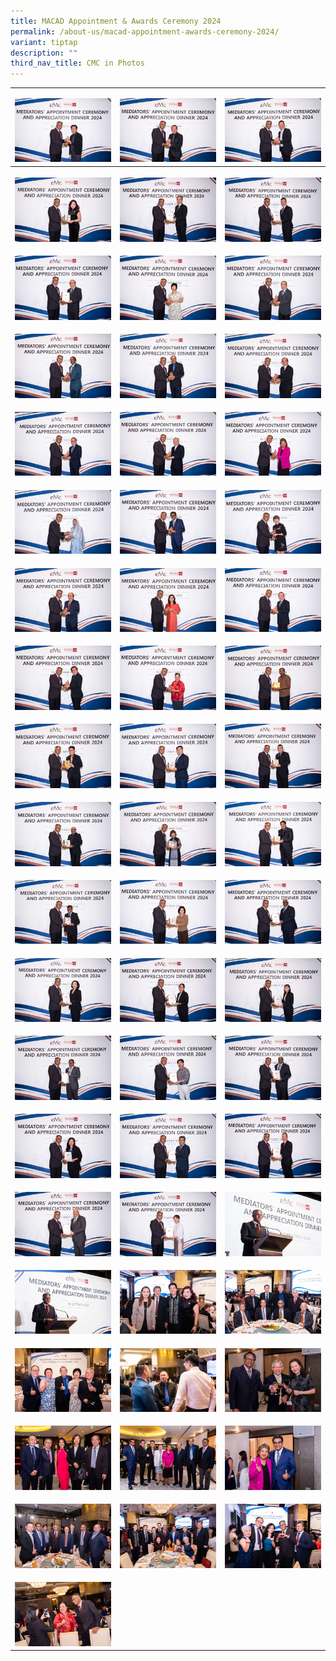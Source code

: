 ```yaml
---
title: MACAD Appointment & Awards Ceremony 2024
permalink: /about-us/macad-appointment-awards-ceremony-2024/
variant: tiptap
description: ""
third_nav_title: CMC in Photos
---
```

<p></p>
<table style="minWidth: 75px">
<colgroup>
<col>
<col>
<col>
</colgroup>
<tbody>
<tr>
<td rowspan="1" colspan="1">
<p></p>
<div class="isomer-image-wrapper">
<img style="width: 100%" height="auto" width="100%" alt="" src="/images/MACAD 2024/101624_CMC_Mediators_Appointment_Ceremoney_Dinner_2024_254.jpg">
</div>
</td>
<td rowspan="1" colspan="1">
<p></p>
<div class="isomer-image-wrapper">
<img style="width: 100%" height="auto" width="100%" alt="" src="/images/MACAD 2024/101624_CMC_Mediators_Appointment_Ceremoney_Dinner_2024_248.jpg">
</div>
</td>
<td rowspan="1" colspan="1">
<p></p>
<div class="isomer-image-wrapper">
<img style="width: 100%" height="auto" width="100%" alt="" src="/images/MACAD 2024/101624_CMC_Mediators_Appointment_Ceremoney_Dinner_2024_241.jpg">
</div>
</td>
</tr>
<tr>
<th rowspan="1" colspan="1">
<p></p>
<div class="isomer-image-wrapper">
<img style="width: 100%" height="auto" width="100%" alt="" src="/images/MACAD 2024/101624_CMC_Mediators_Appointment_Ceremoney_Dinner_2024_235.jpg">
</div>
</th>
<th rowspan="1" colspan="1">
<p></p>
<div class="isomer-image-wrapper">
<img style="width: 100%" height="auto" width="100%" alt="" src="/images/MACAD 2024/101624_CMC_Mediators_Appointment_Ceremoney_Dinner_2024_226.jpg">
</div>
</th>
<th rowspan="1" colspan="1">
<p></p>
<div class="isomer-image-wrapper">
<img style="width: 100%" height="auto" width="100%" alt="" src="/images/MACAD 2024/101624_CMC_Mediators_Appointment_Ceremoney_Dinner_2024_223.jpg">
</div>
</th>
</tr>
<tr>
<td rowspan="1" colspan="1">
<p></p>
<div class="isomer-image-wrapper">
<img style="width: 100%" height="auto" width="100%" alt="" src="/images/MACAD 2024/101624_CMC_Mediators_Appointment_Ceremoney_Dinner_2024_216.jpg">
</div>
</td>
<td rowspan="1" colspan="1">
<p></p>
<div class="isomer-image-wrapper">
<img style="width: 100%" height="auto" width="100%" alt="" src="/images/MACAD 2024/101624_CMC_Mediators_Appointment_Ceremoney_Dinner_2024_257.jpg">
</div>
</td>
<td rowspan="1" colspan="1">
<p></p>
<div class="isomer-image-wrapper">
<img style="width: 100%" height="auto" width="100%" alt="" src="/images/MACAD 2024/101624_CMC_Mediators_Appointment_Ceremoney_Dinner_2024_256.jpg">
</div>
</td>
</tr>
<tr>
<td rowspan="1" colspan="1">
<p></p>
<div class="isomer-image-wrapper">
<img style="width: 100%" height="auto" width="100%" alt="" src="/images/MACAD 2024/101624_CMC_Mediators_Appointment_Ceremoney_Dinner_2024_255.jpg">
</div>
</td>
<td rowspan="1" colspan="1">
<p></p>
<div class="isomer-image-wrapper">
<img style="width: 100%" height="auto" width="100%" alt="" src="/images/MACAD 2024/101624_CMC_Mediators_Appointment_Ceremoney_Dinner_2024_253.jpg">
</div>
</td>
<td rowspan="1" colspan="1">
<p></p>
<div class="isomer-image-wrapper">
<img style="width: 100%" height="auto" width="100%" alt="" src="/images/MACAD 2024/101624_CMC_Mediators_Appointment_Ceremoney_Dinner_2024_252.jpg">
</div>
</td>
</tr>
<tr>
<td rowspan="1" colspan="1">
<p></p>
<div class="isomer-image-wrapper">
<img style="width: 100%" height="auto" width="100%" alt="" src="/images/MACAD 2024/101624_CMC_Mediators_Appointment_Ceremoney_Dinner_2024_251.jpg">
</div>
</td>
<td rowspan="1" colspan="1">
<p></p>
<div class="isomer-image-wrapper">
<img style="width: 100%" height="auto" width="100%" alt="" src="/images/MACAD 2024/101624_CMC_Mediators_Appointment_Ceremoney_Dinner_2024_250.jpg">
</div>
</td>
<td rowspan="1" colspan="1">
<p></p>
<div class="isomer-image-wrapper">
<img style="width: 100%" height="auto" width="100%" alt="" src="/images/MACAD 2024/101624_CMC_Mediators_Appointment_Ceremoney_Dinner_2024_249.jpg">
</div>
</td>
</tr>
<tr>
<td rowspan="1" colspan="1">
<p></p>
<div class="isomer-image-wrapper">
<img style="width: 100%" height="auto" width="100%" alt="" src="/images/MACAD 2024/101624_CMC_Mediators_Appointment_Ceremoney_Dinner_2024_247.jpg">
</div>
</td>
<td rowspan="1" colspan="1">
<p></p>
<div class="isomer-image-wrapper">
<img style="width: 100%" height="auto" width="100%" alt="" src="/images/MACAD 2024/101624_CMC_Mediators_Appointment_Ceremoney_Dinner_2024_246.jpg">
</div>
</td>
<td rowspan="1" colspan="1">
<p></p>
<div class="isomer-image-wrapper">
<img style="width: 100%" height="auto" width="100%" alt="" src="/images/MACAD 2024/101624_CMC_Mediators_Appointment_Ceremoney_Dinner_2024_245.jpg">
</div>
</td>
</tr>
<tr>
<td rowspan="1" colspan="1">
<p></p>
<div class="isomer-image-wrapper">
<img style="width: 100%" height="auto" width="100%" alt="" src="/images/MACAD 2024/101624_CMC_Mediators_Appointment_Ceremoney_Dinner_2024_244.jpg">
</div>
</td>
<td rowspan="1" colspan="1">
<p></p>
<div class="isomer-image-wrapper">
<img style="width: 100%" height="auto" width="100%" alt="" src="/images/MACAD 2024/101624_CMC_Mediators_Appointment_Ceremoney_Dinner_2024_243.jpg">
</div>
</td>
<td rowspan="1" colspan="1">
<p></p>
<div class="isomer-image-wrapper">
<img style="width: 100%" height="auto" width="100%" alt="" src="/images/MACAD 2024/101624_CMC_Mediators_Appointment_Ceremoney_Dinner_2024_242.jpg">
</div>
</td>
</tr>
<tr>
<td rowspan="1" colspan="1">
<p></p>
<div class="isomer-image-wrapper">
<img style="width: 100%" height="auto" width="100%" alt="" src="/images/MACAD 2024/101624_CMC_Mediators_Appointment_Ceremoney_Dinner_2024_240.jpg">
</div>
</td>
<td rowspan="1" colspan="1">
<p></p>
<div class="isomer-image-wrapper">
<img style="width: 100%" height="auto" width="100%" alt="" src="/images/MACAD 2024/101624_CMC_Mediators_Appointment_Ceremoney_Dinner_2024_239.jpg">
</div>
</td>
<td rowspan="1" colspan="1">
<p></p>
<div class="isomer-image-wrapper">
<img style="width: 100%" height="auto" width="100%" alt="" src="/images/MACAD 2024/101624_CMC_Mediators_Appointment_Ceremoney_Dinner_2024_238.jpg">
</div>
</td>
</tr>
<tr>
<td rowspan="1" colspan="1">
<p></p>
<div class="isomer-image-wrapper">
<img style="width: 100%" height="auto" width="100%" alt="" src="/images/MACAD 2024/101624_CMC_Mediators_Appointment_Ceremoney_Dinner_2024_237.jpg">
</div>
</td>
<td rowspan="1" colspan="1">
<p></p>
<div class="isomer-image-wrapper">
<img style="width: 100%" height="auto" width="100%" alt="" src="/images/MACAD 2024/101624_CMC_Mediators_Appointment_Ceremoney_Dinner_2024_236.jpg">
</div>
</td>
<td rowspan="1" colspan="1">
<p></p>
<div class="isomer-image-wrapper">
<img style="width: 100%" height="auto" width="100%" alt="" src="/images/MACAD 2024/101624_CMC_Mediators_Appointment_Ceremoney_Dinner_2024_234.jpg">
</div>
</td>
</tr>
<tr>
<td rowspan="1" colspan="1">
<p></p>
<div class="isomer-image-wrapper">
<img style="width: 100%" height="auto" width="100%" alt="" src="/images/MACAD 2024/101624_CMC_Mediators_Appointment_Ceremoney_Dinner_2024_233.jpg">
</div>
</td>
<td rowspan="1" colspan="1">
<p></p>
<div class="isomer-image-wrapper">
<img style="width: 100%" height="auto" width="100%" alt="" src="/images/MACAD 2024/101624_CMC_Mediators_Appointment_Ceremoney_Dinner_2024_232.jpg">
</div>
</td>
<td rowspan="1" colspan="1">
<p></p>
<div class="isomer-image-wrapper">
<img style="width: 100%" height="auto" width="100%" alt="" src="/images/MACAD 2024/101624_CMC_Mediators_Appointment_Ceremoney_Dinner_2024_231.jpg">
</div>
</td>
</tr>
<tr>
<td rowspan="1" colspan="1">
<p></p>
<div class="isomer-image-wrapper">
<img style="width: 100%" height="auto" width="100%" alt="" src="/images/MACAD 2024/101624_CMC_Mediators_Appointment_Ceremoney_Dinner_2024_230.jpg">
</div>
</td>
<td rowspan="1" colspan="1">
<p></p>
<div class="isomer-image-wrapper">
<img style="width: 100%" height="auto" width="100%" alt="" src="/images/MACAD 2024/101624_CMC_Mediators_Appointment_Ceremoney_Dinner_2024_229.jpg">
</div>
</td>
<td rowspan="1" colspan="1">
<p></p>
<div class="isomer-image-wrapper">
<img style="width: 100%" height="auto" width="100%" alt="" src="/images/MACAD 2024/101624_CMC_Mediators_Appointment_Ceremoney_Dinner_2024_228.jpg">
</div>
</td>
</tr>
<tr>
<td rowspan="1" colspan="1">
<p></p>
<div class="isomer-image-wrapper">
<img style="width: 100%" height="auto" width="100%" alt="" src="/images/MACAD 2024/101624_CMC_Mediators_Appointment_Ceremoney_Dinner_2024_227.jpg">
</div>
</td>
<td rowspan="1" colspan="1">
<p></p>
<div class="isomer-image-wrapper">
<img style="width: 100%" height="auto" width="100%" alt="" src="/images/MACAD 2024/101624_CMC_Mediators_Appointment_Ceremoney_Dinner_2024_225.jpg">
</div>
</td>
<td rowspan="1" colspan="1">
<p></p>
<div class="isomer-image-wrapper">
<img style="width: 100%" height="auto" width="100%" alt="" src="/images/MACAD 2024/101624_CMC_Mediators_Appointment_Ceremoney_Dinner_2024_224.jpg">
</div>
</td>
</tr>
<tr>
<td rowspan="1" colspan="1">
<p></p>
<div class="isomer-image-wrapper">
<img style="width: 100%" height="auto" width="100%" alt="" src="/images/MACAD 2024/101624_CMC_Mediators_Appointment_Ceremoney_Dinner_2024_222.jpg">
</div>
</td>
<td rowspan="1" colspan="1">
<p></p>
<div class="isomer-image-wrapper">
<img style="width: 100%" height="auto" width="100%" alt="" src="/images/MACAD 2024/101624_CMC_Mediators_Appointment_Ceremoney_Dinner_2024_221.jpg">
</div>
</td>
<td rowspan="1" colspan="1">
<p></p>
<div class="isomer-image-wrapper">
<img style="width: 100%" height="auto" width="100%" alt="" src="/images/MACAD 2024/101624_CMC_Mediators_Appointment_Ceremoney_Dinner_2024_220.jpg">
</div>
</td>
</tr>
<tr>
<td rowspan="1" colspan="1">
<p></p>
<div class="isomer-image-wrapper">
<img style="width: 100%" height="auto" width="100%" alt="" src="/images/MACAD 2024/101624_CMC_Mediators_Appointment_Ceremoney_Dinner_2024_219.jpg">
</div>
</td>
<td rowspan="1" colspan="1">
<p></p>
<div class="isomer-image-wrapper">
<img style="width: 100%" height="auto" width="100%" alt="" src="/images/MACAD 2024/101624_CMC_Mediators_Appointment_Ceremoney_Dinner_2024_218.jpg">
</div>
</td>
<td rowspan="1" colspan="1">
<p></p>
<div class="isomer-image-wrapper">
<img style="width: 100%" height="auto" width="100%" alt="" src="/images/MACAD 2024/101624_CMC_Mediators_Appointment_Ceremoney_Dinner_2024_217.jpg">
</div>
</td>
</tr>
<tr>
<td rowspan="1" colspan="1">
<p></p>
<div class="isomer-image-wrapper">
<img style="width: 100%" height="auto" width="100%" alt="" src="/images/MACAD 2024/101624_CMC_Mediators_Appointment_Ceremoney_Dinner_2024_215.jpg">
</div>
</td>
<td rowspan="1" colspan="1">
<p></p>
<div class="isomer-image-wrapper">
<img style="width: 100%" height="auto" width="100%" alt="" src="/images/MACAD 2024/101624_CMC_Mediators_Appointment_Ceremoney_Dinner_2024_214.jpg">
</div>
</td>
<td rowspan="1" colspan="1">
<p></p>
<div class="isomer-image-wrapper">
<img style="width: 100%" height="auto" width="100%" alt="" src="/images/MACAD 2024/101624_CMC_Mediators_Appointment_Ceremoney_Dinner_2024_205.jpg">
</div>
</td>
</tr>
<tr>
<td rowspan="1" colspan="1">
<p></p>
<div class="isomer-image-wrapper">
<img style="width: 100%" height="auto" width="100%" alt="" src="/images/MACAD 2024/101624_CMC_Mediators_Appointment_Ceremoney_Dinner_2024_171.jpg">
</div>
</td>
<td rowspan="1" colspan="1">
<p></p>
<div class="isomer-image-wrapper">
<img style="width: 100%" height="auto" width="100%" alt="" src="/images/MACAD 2024/101624_CMC_Mediators_Appointment_Ceremoney_Dinner_2024_155.jpg">
</div>
</td>
<td rowspan="1" colspan="1">
<p></p>
<div class="isomer-image-wrapper">
<img style="width: 100%" height="auto" width="100%" alt="" src="/images/MACAD 2024/101624_CMC_Mediators_Appointment_Ceremoney_Dinner_2024_154.jpg">
</div>
</td>
</tr>
<tr>
<td rowspan="1" colspan="1">
<p></p>
<div class="isomer-image-wrapper">
<img style="width: 100%" height="auto" width="100%" alt="" src="/images/MACAD 2024/101624_CMC_Mediators_Appointment_Ceremoney_Dinner_2024_109.jpg">
</div>
</td>
<td rowspan="1" colspan="1">
<p></p>
<div class="isomer-image-wrapper">
<img style="width: 100%" height="auto" width="100%" alt="" src="/images/MACAD 2024/101624_CMC_Mediators_Appointment_Ceremoney_Dinner_2024_104.jpg">
</div>
</td>
<td rowspan="1" colspan="1">
<p></p>
<div class="isomer-image-wrapper">
<img style="width: 100%" height="auto" width="100%" alt="" src="/images/MACAD 2024/101624_CMC_Mediators_Appointment_Ceremoney_Dinner_2024_75.jpg">
</div>
</td>
</tr>
<tr>
<td rowspan="1" colspan="1">
<p></p>
<div class="isomer-image-wrapper">
<img style="width: 100%" height="auto" width="100%" alt="" src="/images/MACAD 2024/101624_CMC_Mediators_Appointment_Ceremoney_Dinner_2024_74.jpg">
</div>
</td>
<td rowspan="1" colspan="1">
<p></p>
<div class="isomer-image-wrapper">
<img style="width: 100%" height="auto" width="100%" alt="" src="/images/MACAD 2024/101624_CMC_Mediators_Appointment_Ceremoney_Dinner_2024_59.jpg">
</div>
</td>
<td rowspan="1" colspan="1">
<p></p>
<div class="isomer-image-wrapper">
<img style="width: 100%" height="auto" width="100%" alt="" src="/images/MACAD 2024/101624_CMC_Mediators_Appointment_Ceremoney_Dinner_2024_46.jpg">
</div>
</td>
</tr>
<tr>
<td rowspan="1" colspan="1">
<p></p>
<div class="isomer-image-wrapper">
<img style="width: 100%" height="auto" width="100%" alt="" src="/images/MACAD 2024/101624_CMC_Mediators_Appointment_Ceremoney_Dinner_2024_297.jpg">
</div>
</td>
<td rowspan="1" colspan="1">
<p></p>
<div class="isomer-image-wrapper">
<img style="width: 100%" height="auto" width="100%" alt="" src="/images/MACAD 2024/101624_CMC_Mediators_Appointment_Ceremoney_Dinner_2024_293.jpg">
</div>
</td>
<td rowspan="1" colspan="1">
<p></p>
<div class="isomer-image-wrapper">
<img style="width: 100%" height="auto" width="100%" alt="" src="/images/MACAD 2024/101624_CMC_Mediators_Appointment_Ceremoney_Dinner_2024_286.jpg">
</div>
</td>
</tr>
<tr>
<td rowspan="1" colspan="1">
<p></p>
<div class="isomer-image-wrapper">
<img style="width: 100%" height="auto" width="100%" alt="" src="/images/MACAD 2024/101624_CMC_Mediators_Appointment_Ceremoney_Dinner_2024_282.jpg">
</div>
</td>
<td rowspan="1" colspan="1">
<p></p>
</td>
<td rowspan="1" colspan="1">
<p></p>
</td>
</tr>
</tbody>
</table>
<p></p>
<p></p>